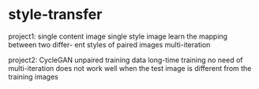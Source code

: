 # style-transfer
project1:
single content image 
single style image
learn the mapping between two differ- ent styles of paired images
multi-iteration


project2:
CycleGAN
unpaired training data
long-time training 
no need of multi-iteration
does not work well when the test image is different from the training images
